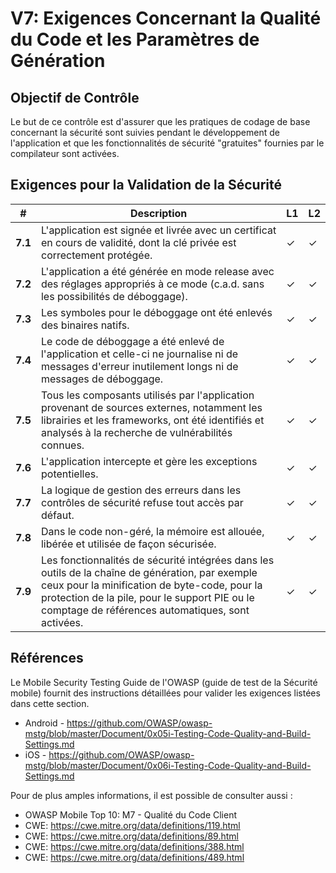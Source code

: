 # V7: Exigences Concernant la Qualité du Code et les Paramètres de Génération

## Objectif de Contrôle

Le but de ce contrôle est d'assurer que les pratiques de codage de base concernant la sécurité sont suivies pendant le développement de l'application et que les fonctionnalités de sécurité "gratuites" fournies par le compilateur sont activées.

## Exigences pour la Validation de la Sécurité

| # | Description | L1 | L2 |
| --- | --- | --- | --- |
| **7.1** | L'application est signée et livrée avec un certificat en cours de validité, dont la clé privée est correctement protégée. | ✓ | ✓ |
| **7.2** | L'application a été générée en mode release avec des réglages appropriés à ce mode (c.a.d. sans les possibilités de déboggage). | ✓ | ✓ |
| **7.3** | Les symboles pour le déboggage ont été enlevés des binaires natifs. | ✓ | ✓ |
| **7.4** | Le code de déboggage a été enlevé de l'application et celle-ci ne journalise ni de messages d'erreur inutilement longs ni de messages de déboggage. | ✓ | ✓ |
| **7.5** | Tous les composants utilisés par l'application provenant de sources externes, notamment les librairies et les frameworks, ont été identifiés et analysés à la recherche de vulnérabilités connues. | ✓ | ✓ |
| **7.6** | L'application intercepte et gère les exceptions potentielles.| ✓ | ✓ |
| **7.7** | La logique de gestion des erreurs dans les contrôles de sécurité refuse tout accès par défaut. | ✓ | ✓ |
| **7.8** | Dans le code non-géré, la mémoire est allouée, libérée et utilisée de façon sécurisée.  | ✓ | ✓ |
| **7.9** | Les fonctionnalités de sécurité intégrées dans les outils de la chaîne de génération, par exemple ceux pour la minification de byte-code, pour la protection de la pile, pour le support PIE ou le comptage de références automatiques, sont activées. | ✓ | ✓ |

## Références

Le Mobile Security Testing Guide de l'OWASP (guide de test de la Sécurité mobile) fournit des instructions détaillées pour valider les exigences listées dans cette section.

- Android - https://github.com/OWASP/owasp-mstg/blob/master/Document/0x05i-Testing-Code-Quality-and-Build-Settings.md
- iOS - https://github.com/OWASP/owasp-mstg/blob/master/Document/0x06i-Testing-Code-Quality-and-Build-Settings.md

Pour de plus amples informations, il est possible de consulter aussi :

- OWASP Mobile Top 10:  M7 - Qualité du Code Client
- CWE: https://cwe.mitre.org/data/definitions/119.html
- CWE: https://cwe.mitre.org/data/definitions/89.html
- CWE: https://cwe.mitre.org/data/definitions/388.html
- CWE: https://cwe.mitre.org/data/definitions/489.html
